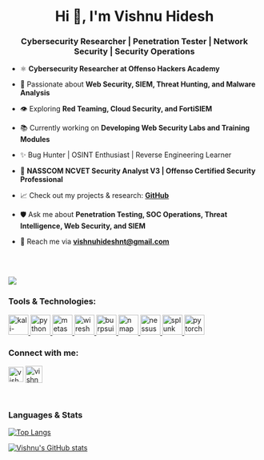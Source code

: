 <h1 align="center">Hi 👋, I'm Vishnu Hidesh</h1> 
<h3 align="center">Cybersecurity Researcher | Penetration Tester | Network Security | Security Operations</h3>

- ⚛️ **Cybersecurity Researcher at Offenso Hackers Academy**

- 🔧 Passionate about **Web Security, SIEM, Threat Hunting, and Malware Analysis**

- 👁️ Exploring **Red Teaming, Cloud Security, and FortiSIEM**

- 📚 Currently working on **Developing Web Security Labs and Training Modules**

- ✨ Bug Hunter | OSINT Enthusiast | Reverse Engineering Learner

- 💼 **NASSCOM NCVET Security Analyst V3 | Offenso Certified Security Professional**

- 📈 Check out my projects & research: **[GitHub](https://github.com/vishnuhidesh)**

- 🛡️ Ask me about **Penetration Testing, SOC Operations, Threat Intelligence, Web Security, and SIEM**

- 📧 Reach me via **vishnuhideshnt@gmail.com**

<br><br>

![](https://komarev.com/ghpvc/?username=vishnuhidesh)

<h3 align="left">Tools & Technologies:</h3>
<p align="left"> 
<a href="https://www.kali.org/" target="_blank" rel="noreferrer"> <img src="https://upload.wikimedia.org/wikipedia/commons/2/2b/Kali-dragon-icon.svg" alt="kali-linux" width="40" height="40"/> </a>
<a href="https://www.python.org/" target="_blank" rel="noreferrer"> <img src="https://upload.wikimedia.org/wikipedia/commons/c/c3/Python-logo-notext.svg" alt="python" width="40" height="40"/> </a>
<a href="https://www.metasploit.com/" target="_blank" rel="noreferrer"> <img src="https://upload.wikimedia.org/wikipedia/commons/9/96/Metasploit_logo.svg" alt="metasploit" width="40" height="40"/> </a>
<a href="https://www.wireshark.org/" target="_blank" rel="noreferrer"> <img src="https://upload.wikimedia.org/wikipedia/commons/e/e1/Wireshark_icon.svg" alt="wireshark" width="40" height="40"/> </a>
<a href="https://portswigger.net/burp" target="_blank" rel="noreferrer"> <img src="https://upload.wikimedia.org/wikipedia/en/3/3a/BurpSuite_Logo.png" alt="burpsuite" width="40" height="40"/> </a>
<a href="https://nmap.org/" target="_blank" rel="noreferrer"> <img src="https://upload.wikimedia.org/wikipedia/commons/5/56/Nmap_logo.svg" alt="nmap" width="40" height="40"/> </a>
<a href="https://www.tenable.com/products/nessus" target="_blank" rel="noreferrer"> <img src="https://www.tenable.com/sites/all/themes/tenable/logo.svg" alt="nessus" width="40" height="40"/> </a>
<a href="https://www.splunk.com/" target="_blank" rel="noreferrer"> <img src="https://upload.wikimedia.org/wikipedia/commons/8/84/Splunk_Logo.svg" alt="splunk" width="40" height="40"/> </a>
<a href="https://pytorch.org/" target="_blank" rel="noreferrer"> <img src="https://www.vectorlogo.zone/logos/pytorch/pytorch-icon.svg" alt="pytorch" width="40" height="40"/> </a>
</p>

<h3 align="left">Connect with me:</h3>   
<p align="left">
<a href="https://www.linkedin.com/in/vishnu-hidesh-906033239/" target="blank"><img align="center" src="https://upload.wikimedia.org/wikipedia/commons/8/81/LinkedIn_icon.svg" alt="vishnu-hidesh" height="30" width="30" /></a>
<a href="https://www.instagram.com/vishnu_hidesh/" target="blank"><img align="center" src="https://upload.wikimedia.org/wikipedia/commons/e/e7/Instagram_logo_2016.svg" alt="vishnu_hidesh" height="34" width="34" /></a>
</p> 
<br> 
  
### Languages & Stats

[![Top Langs](https://github-readme-stats.vercel.app/api/top-langs/?username=vishnuhidesh&layout=compact&theme=dark)](https://github.com/anuraghazra/github-readme-stats)  

[![Vishnu's GitHub stats](https://github-readme-stats.vercel.app/api?username=vishnuhidesh&show_icons=true&theme=dark)](https://github.com/anuraghazra/github-readme-stats)
